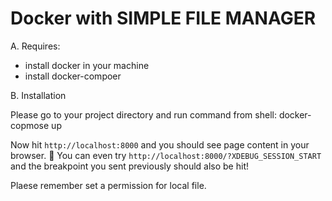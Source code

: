# Docker with  SIMPLE FILE MANAGER


A. Requires:
- install docker in your machine
- install docker-compoer


B. Installation

Please go to your project directory and run command from shell:
docker-copmose up

Now hit `http://localhost:8000` and you should see page content in your browser. 🎉
You can even try `http://localhost:8000/?XDEBUG_SESSION_START` and the breakpoint you sent previously should also be hit!

Plaese remember set a permission for local file.
